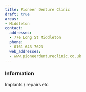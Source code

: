 ```yaml
---
title: Pioneer Denture Clinic
draft: true
areas:
- Middleton
contact:
  addresses:
  - 77e Long St Middleton
  phone:
  - 0161 643 7623
  web_addresses:
  - www.pioneerdentureclinic.co.uk
---
```


### Information
Implants / repairs etc

